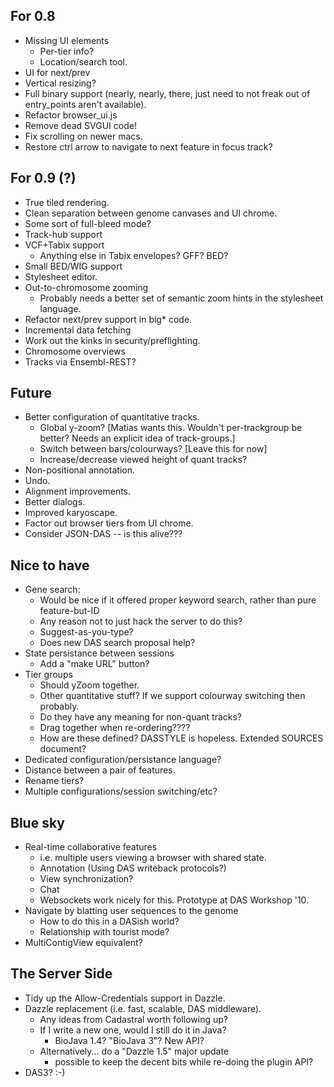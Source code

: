 For 0.8
-------

  - Missing UI elements
     + Per-tier info?
     + Location/search tool.
  - UI for next/prev
  - Vertical resizing?
  - Full binary support (nearly, nearly, there, just need to not
    freak out of entry_points aren't available).
  - Refactor browser_ui.js
  - Remove dead SVGUI code!
  - Fix scrolling on newer macs.
  - Restore ctrl arrow to navigate to next feature in focus track?

For 0.9 (?)
-----------

  - True tiled rendering.
  - Clean separation between genome canvases and UI chrome.
  - Some sort of full-bleed mode?
  - Track-hub support
  - VCF+Tabix support
     - Anything else in Tabix envelopes?  GFF?  BED?
  - Small BED/WIG support
  - Stylesheet editor.
  - Out-to-chromosome zooming
    + Probably needs a better set of semantic zoom hints in the
      stylesheet language.  
  - Refactor next/prev support in big* code.
  - Incremental data fetching
  - Work out the kinks in security/preflighting.
  - Chromosome overviews
  - Tracks via Ensembl-REST?

 
Future
-------------

 - Better configuration of quantitative tracks.
     + Global y-zoom? [Matias wants this.  Wouldn't per-trackgroup be better?  Needs an explicit idea of track-groups.]
     + Switch between bars/colourways? [Leave this for now]
     + Increase/decrease viewed height of quant tracks?
 - Non-positional annotation.
 - Undo.
 - Alignment improvements.
 - Better dialogs.
 - Improved karyoscape.
 - Factor out browser tiers from UI chrome.
 - Consider JSON-DAS -- is this alive???

Nice to have
------------

 - Gene search:
     + Would be nice if it offered proper keyword search, rather than pure feature-but-ID
     + Any reason not to just hack the server to do this?
     + Suggest-as-you-type?
     + Does new DAS search proposal help?
 - State persistance between sessions
     + Add a "make URL" button?
 - Tier groups
     + Should yZoom together.
     + Other quantitative stuff?  If we support colourway switching then probably.
     + Do they have any meaning for non-quant tracks?
     + Drag together when re-ordering????
     + How are these defined?  DASSTYLE is hopeless.  Extended SOURCES document?
 - Dedicated configuration/persistance language?
 - Distance between a pair of features.
 - Rename tiers?
 - Multiple configurations/session switching/etc?

Blue sky
--------
    
 - Real-time collaborative features
    + i.e. multiple users viewing a browser with shared state.
    + Annotation (Using DAS writeback protocols?)
    + View synchronization?
    + Chat 
    + Websockets work nicely for this.  Prototype at DAS Workshop '10.
 - Navigate by blatting user sequences to the genome
    + How to do this in a DASish world?
    + Relationship with tourist mode?
 - MultiContigView equivalent?

The Server Side
---------------
 
 - Tidy up the Allow-Credentials support in Dazzle.
 - Dazzle replacement (i.e. fast, scalable, DAS middleware).
    + Any ideas from Cadastral worth following up?
    + If I write a new one, would I still do it in Java?
        * BioJava 1.4?  "BioJava 3"?  New API?
    + Alternatively... do a "Dazzle 1.5" major update
        * possible to keep the decent bits while re-doing the plugin API?
 - DAS3? :-)
